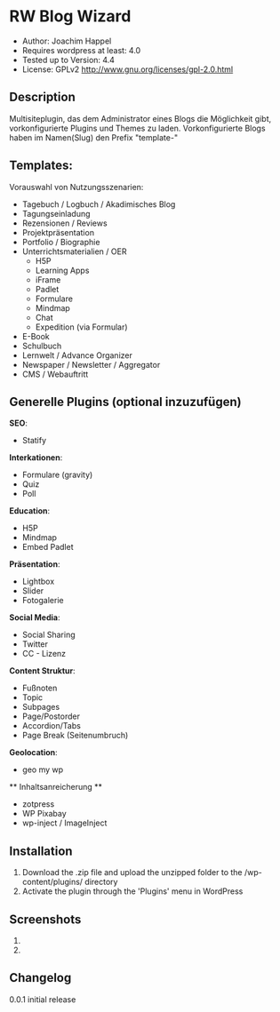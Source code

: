 RW Blog Wizard
====================

 - Author: Joachim Happel
 - Requires wordpress  at least: 4.0
 - Tested up to Version: 4.4
 - License: GPLv2  http://www.gnu.org/licenses/gpl-2.0.html
 
Description
---------------------
 Multisiteplugin, das dem Administrator eines Blogs die Möglichkeit gibt, vorkonfigurierte Plugins und Themes zu laden.
 Vorkonfigurierte Blogs haben im Namen(Slug) den Prefix "template-"
 
 
  
 
Templates:
---------------------
 Vorauswahl von Nutzungsszenarien:
 * Tagebuch / Logbuch / Akadimisches Blog
 * Tagungseinladung
 * Rezensionen / Reviews
 * Projektpräsentation
 * Portfolio / Biographie
 * Unterrichtsmaterialien / OER
    * H5P
    * Learning Apps
    * iFrame
    * Padlet
    * Formulare
    * Mindmap
    * Chat
    * Expedition (via Formular)
 * E-Book
 * Schulbuch
 * Lernwelt / Advance Organizer
 * Newspaper / Newsletter / Aggregator
 * CMS / Webauftritt

 
 Generelle Plugins (optional inzuzufügen)
 ------------------------
 **SEO**:
 * Statify
 
 **Interkationen**:

 * Formulare (gravity)
 * Quiz
 * Poll
 
 **Education**:

 * H5P
 * Mindmap 
 * Embed Padlet 
 
 **Präsentation**:

 * Lightbox
 * Slider
 * Fotogalerie
  
 **Social Media**:
 
 * Social Sharing
 * Twitter
 * CC - Lizenz
 
 **Content Struktur**:
 
 * Fußnoten
 * Topic
 * Subpages
 * Page/Postorder
 * Accordion/Tabs
 * Page Break (Seitenumbruch)
 
 
 **Geolocation**:
 
 * geo my wp

 ** Inhaltsanreicherung **
 * zotpress
 * WP Pixabay
 * wp-inject / ImageInject
 

Installation
---------------------
 
 1. Download the .zip file and upload the unzipped folder to the /wp-content/plugins/ directory
 2. Activate the plugin through the 'Plugins' menu in WordPress

Screenshots
---------------------
 
 1. 
 2. 
 
Changelog
---------------------

0.0.1 initial release
 
